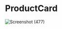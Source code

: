 # ProductCard
![Screenshot (477)](https://user-images.githubusercontent.com/89174521/226174835-e4eed30b-d0ff-4668-9475-e77b304cbb71.png)
